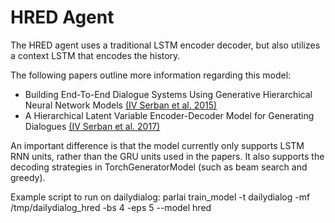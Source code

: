 # HRED Agent
The HRED agent uses a traditional LSTM encoder decoder, but also utilizes a context LSTM that encodes the history.

The following papers outline more information regarding this model:
  - Building End-To-End Dialogue Systems Using Generative Hierarchical Neural Network Models [(IV Serban et al. 2015)](https://arxiv.org/abs/1507.04808)
  - A Hierarchical Latent Variable Encoder-Decoder Model for Generating Dialogues
    [(IV Serban et al. 2017)](http://www.cs.toronto.edu/~lcharlin/papers/vhred_aaai17.pdf)

An important difference is that the model currently only supports LSTM RNN units, rather than the GRU units used in the papers. It also supports the decoding strategies in TorchGeneratorModel (such as beam search and greedy).

Example script to run on dailydialog:
parlai train_model -t dailydialog -mf /tmp/dailydialog_hred -bs 4 -eps 5 --model hred
